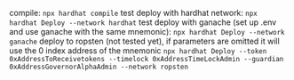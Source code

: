 compile:
`npx hardhat compile`
test deploy with hardhat network:
`npx hardhat Deploy --network hardhat`
test deploy with ganache (set up .env and use ganache with the same mnemonic):
`npx hardhat Deploy --network ganache`
deploy to ropsten (not tested yet), if parameters are omitted it will use the 0 index address of the mnemonic
`npx hardhat Deploy --token 0xAddressToReceivetokens --timelock 0xAddressTimeLockAdmin --guardian 0xAddressGovernorAlphaAdmin --network ropsten`